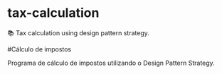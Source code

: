# tax-calculation
:books: Tax calculation using design pattern strategy.

#Cálculo de impostos

Programa de cálculo de impostos utilizando o Design Pattern Strategy.
